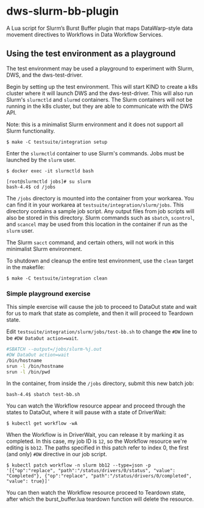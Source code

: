 # dws-slurm-bb-plugin
A Lua script for Slurm’s Burst Buffer plugin that maps DataWarp-style data movement directives to Workflows in Data Workflow Services.

## Using the test environment as a playground

The test environment may be used a playground to experiment with Slurm, DWS, and the dws-test-driver.

Begin by setting up the test environment.  This will start KIND to create a k8s cluster where it will launch DWS and the dws-test-driver.  This will also run Slurm's `slurmctld` and `slurmd` containers.  The Slurm containers will not be running in the k8s cluster, but they are able to communicate with the DWS API.

Note: this is a minimalist Slurm environment and it does not support all Slurm functionality.

```console
$ make -C testsuite/integration setup
```

Enter the `slurmctld` container to use Slurm's commands.  Jobs must be launched by the `slurm` user.

```console
$ docker exec -it slurmctld bash

[root@slurmctld jobs]# su slurm
bash-4.4$ cd /jobs
```

The `/jobs` directory is mounted into the container from your workarea.  You can find it in your workarea at `testsuite/integration/slurm/jobs`.  This directory contains a sample job script.  Any output files from job scripts will also be stored in this directory.  Slurm commands such as `sbatch`, `scontrol`, and `scancel` may be used from this location in the container if run as the `slurm` user.

The Slurm `sacct` command, and certain others, will not work in this minimalist Slurm environment.

To shutdown and cleanup the entire test environment, use the `clean` target in the makefile:

```console
$ make -C testsuite/integration clean
```

### Simple playground exercise

This simple exercise will cause the job to proceed to DataOut state and wait for us to mark that state as complete, and then it will proceed to Teardown state.

Edit `testsuite/integration/slurm/jobs/test-bb.sh` to change the `#DW` line to be `#DW DataOut action=wait`.

```bash
#SBATCH --output=/jobs/slurm-%j.out
#DW DataOut action=wait
/bin/hostname
srun -l /bin/hostname
srun -l /bin/pwd
```

In the container, from inside the `/jobs` directory, submit this new batch job:

```console
bash-4.4$ sbatch test-bb.sh
```

You can watch the Workflow resource appear and proceed through the states to DataOut, where it will pause with a state of DriverWait:

```console
$ kubectl get workflow -wA
```

When the Workflow is in DriverWait, you can release it by marking it as completed.  In this case, my job ID is `12`, so the Workflow resource we're editing is `bb12`.  The paths specified in this patch refer to index 0, the first (and only) `#DW` directive in our job script.

```console
$ kubectl patch workflow -n slurm bb12 --type=json -p '[{"op":"replace", "path":"/status/drivers/0/status", "value": "Completed"}, {"op":"replace", "path":"/status/drivers/0/completed", "value": true}]'
```

You can then watch the Workflow resource proceed to Teardown state, after which the burst_buffer.lua teardown function will delete the resource.

